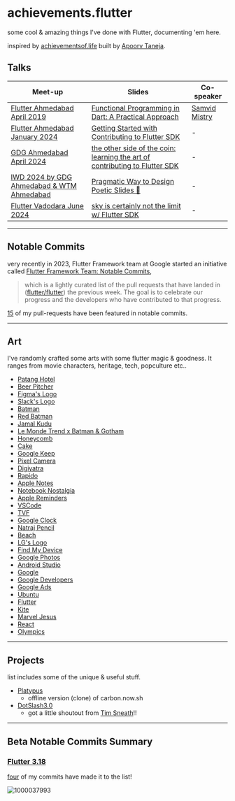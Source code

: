 # achievements.flutter
some cool &amp; amazing things I've done with Flutter, documenting 'em here.

inspired by [achievementsof.life](https://github.com/plxity/achievementsof.life) built by [Apoorv Taneja](https://github.com/plxity).

## Talks

| Meet-up | Slides | Co-speaker
| --- | --- | --- |
| [Flutter Ahmedabad April 2019](https://meetu.ps/e/GBKBb/vTB8J/i) | [Functional Programming in Dart: A Practical Approach](https://speakerdeck.com/piedcipher/functional-programming-in-dart-a-practical-approach) | [Samvid Mistry](https://github.com/samvidmistry)
| [Flutter Ahmedabad January 2024](https://meetu.ps/e/MPCT6/vTB8J/i) | [Getting Started with Contributing to Flutter SDK](https://speakerdeck.com/piedcipher/getting-started-with-contributing-to-flutter-sdk) | - |
| [GDG Ahmedabad April 2024](https://gdg.community.dev/events/details/google-gdg-ahmedabad-presents-the-other-side-of-the-coin-learning-the-art-of-contributing-to-flutter-sdk/) | [the other side of the coin: learning the art of contributing to Flutter SDK](https://speakerdeck.com/piedcipher/the-other-side-of-the-coin-learning-the-art-of-contributing-to-flutter-sdk) | - |
| [IWD 2024 by GDG Ahmedabad & WTM Ahmedabad](https://gdg.community.dev/events/details/google-gdg-ahmedabad-presents-iwd24-women-techmakers-ahmedabad-2024-celebration) | [Pragmatic Way to Design Poetic Slides 🌻](https://speakerdeck.com/piedcipher/pragmatic-way-to-design-poetic-slides) | - |
| [Flutter Vadodara June 2024](https://www.meetup.com/fluttervadodara/events/301779083) | [sky is certainly not the limit w/ Flutter SDK](https://speakerdeck.com/piedcipher/flutter-sdk) | - |

---

## Notable Commits
very recently in 2023, Flutter Framework team at Google started an initiative called [Flutter Framework Team: Notable Commits](https://github.com/flutter/flutter/issues/121415),
> which is a lightly curated list of the pull requests that have landed in ([flutter/flutter](https://github.com/flutter/flutter)) the previous week. The goal is to celebrate our progress and the developers who have contributed to that progress.

[15](https://github.com/flutter/flutter/pulls?q=is%3Apr+author%3Apiedcipher+is%3Aclosed) of my pull-requests have been featured in notable commits.

---

## Art
I've randomly crafted some arts with some flutter magic & goodness. It ranges from movie characters, heritage, tech, popculture etc..

- [Patang Hotel](https://x.com/piedcipher/status/1703405735919378434?s=20)
- [Beer Pitcher](https://x.com/piedcipher/status/1703509089798537623?s=20)
- [Figma's Logo](https://x.com/piedcipher/status/1704201245420929278?s=20)
- [Slack's Logo](https://x.com/piedcipher/status/1704216782838317340?s=20)
- [Batman](https://x.com/piedcipher/status/1705561123682930972?s=20)
- [Red Batman](https://x.com/piedcipher/status/1718006086954066177?s=20)
- [Jamal Kudu](https://x.com/piedcipher/status/1735222078100623424?s=20)
- [Le Monde Trend x Batman & Gotham](https://x.com/piedcipher/status/1765362713050362263?s=20)
- [Honeycomb](https://x.com/piedcipher/status/1768208465070068189?t=24jlK5Xevf5Io7WPnhsDnw&s=09)
- [Cake](https://x.com/piedcipher/status/1768637888198295805?t=b13y163B0DJFdfLxEirnPg&s=09)
- [Google Keep](https://x.com/piedcipher/status/1795355765450166379?s=19)
- [Pixel Camera](https://x.com/piedcipher/status/1796124032716165274?s=19)
- [Digiyatra](https://x.com/piedcipher/status/1796806467493695855?s=19)
- [Rapido](https://x.com/piedcipher/status/1802606754175594982?s=19)
- [Apple Notes](https://x.com/piedcipher/status/1802675010647343601?s=19)
- [Notebook Nostalgia](https://x.com/piedcipher/status/1803526281142870424?s=19)
- [Apple Reminders](https://x.com/piedcipher/status/1804054488300556331?s=19)
- [VSCode](https://x.com/piedcipher/status/1804078163837997087?s=19)
- [TVF](https://x.com/piedcipher/status/1805331173033525560?t=5RIkC6WUu5GCACJAJ1kf9w&s=19)
- [Google Clock](https://x.com/piedcipher/status/1805628779911692708?t=MGUM5NZ8gFTPE-zWGPWY9A&s=19)
- [Natraj Pencil](https://x.com/piedcipher/status/1806665889896394960?s=19)
- [Beach](https://x.com/piedcipher/status/1817129121899577685?t=DbQ7R3SGf1R6Lq2VYqQR9g&s=19)
- [LG's Logo](https://x.com/piedcipher/status/1817573640764100613?t=6Tz6GiDHg-uIo9SVjYqudA&s=19)
- [Find My Device](https://x.com/piedcipher/status/1821577988267524564?t=sNq78eMoWByHDMVamwpAdg&s=19)
- [Google Photos](https://x.com/piedcipher/status/1821596838954492414?t=McbvQ90OQ10h2cJo5P8jPw&s=19)
- [Android Studio](https://x.com/piedcipher/status/1821602870627868879?t=zwyOfoMGaHYClpi7_Tbwew&s=19)
- [Google](https://x.com/piedcipher/status/1821802833672618135?t=EO3wRfecYPs6Ax4eWoDrDw&s=19)
- [Google Developers](https://x.com/piedcipher/status/1821980537042739579?t=Z4DCj3LMSGTbNwgk2f2zaQ&s=19)
- [Google Ads](https://x.com/piedcipher/status/1822017686043251195?t=iigMYoMgpUNZYWwKz2KAyQ&s=19)
- [Ubuntu](https://x.com/piedcipher/status/1822027607543836986?t=3qRv4lH7r3zxTzJQd2bc5A&s=19)
- [Flutter](https://x.com/piedcipher/status/1822545055090982993?t=I8QeEgjSRakIm6gqEtSfsA&s=19)
- [Kite](https://x.com/piedcipher/status/1822581659767636142?t=I-sOe7Tr-K3zrZhjU-6LKA&s=19)
- [Marvel Jesus](https://x.com/piedcipher/status/1822603449277526107?t=JW6kzfat4UvtfRDKuX3ZQg&s=19)
- [React](https://x.com/piedcipher/status/1822984333591826804?t=8P6fr6kG2i6LH1VJzZW71g&s=19)
- [Olympics](https://x.com/piedcipher/status/1823015499975794908?t=fKtP8Q6dAzC6wO-gjLgoJw&s=19)

---

## Projects
list includes some of the unique & useful stuff.

- [Platypus](https://github.com/auberginedevelopers/platypus)
  - offline version (clone) of carbon.now.sh
- [DotSlash3.0](https://github.com/piedcipher/dotslash3.0)
  - got a little shoutout from [Tim Sneath](https://x.com/timsneath/status/1219880981605208064?s=20)!!
 
---

## Beta Notable Commits Summary

### [Flutter 3.18](https://twitter.com/FlutterDev/status/1740063496010691009?t=KdtTzRGAYUMJmnHHME2Iiw&s=19)

[four](https://github.com/flutter/flutter/releases/tag/3.18.0-0.1.pre) of my commits have made it to the list!

![1000037993](https://github.com/piedcipher/achievements.flutter/assets/13456345/2792fb56-508e-4c0e-8737-8f755c0ee49a)
